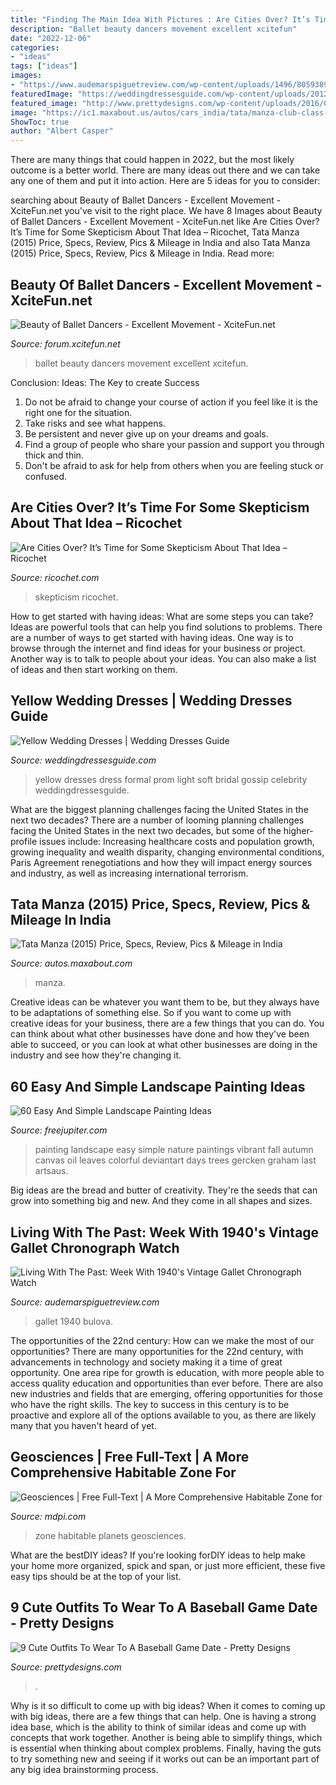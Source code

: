 ```yaml
---
title: "Finding The Main Idea With Pictures : Are Cities Over? It’s Time For Some Skepticism About That Idea – Ricochet"
description: "Ballet beauty dancers movement excellent xcitefun"
date: "2022-12-06"
categories:
- "ideas"
tags: ["ideas"]
images:
- "https://www.audemarspiguetreview.com/wp-content/uploads/1496/805938972e1ce5d.jpg"
featuredImage: "https://weddingdressesguide.com/wp-content/uploads/2012/02/yellow-wedding-dresses.jpg"
featured_image: "http://www.prettydesigns.com/wp-content/uploads/2016/06/9-cute-outfits-to-wear-to-a-baseball-game-date.jpg"
image: "https://ic1.maxabout.us/autos/cars_india/tata/manza-club-class-2012-10-16-6.jpg"
ShowToc: true
author: "Albert Casper"
---
```



There are many things that could happen in 2022, but the most likely outcome is a better world. There are many ideas out there and we can take any one of them and put it into action. Here are 5 ideas for you to consider: 

	

		
searching about Beauty of Ballet Dancers - Excellent Movement - XciteFun.net you've visit to the right place. We have 8 Images about Beauty of Ballet Dancers - Excellent Movement - XciteFun.net like Are Cities Over? It’s Time for Some Skepticism About That Idea – Ricochet, Tata Manza (2015) Price, Specs, Review, Pics &amp; Mileage in India and also Tata Manza (2015) Price, Specs, Review, Pics &amp; Mileage in India. Read more:
		
    
## Beauty Of Ballet Dancers - Excellent Movement - XciteFun.net

<img loading=lazy src="https://img.xcitefun.net/users/2010/08/207810,xcitefun-beauty-of-ballet-movements12.jpg" onerror="this.onerror=null;this.src='https://tse1.mm.bing.net/th?id=OIP.llr1JeeTctd0XiaARqkkVAHaJ4&amp;pid=15.1';" alt="Beauty of Ballet Dancers - Excellent Movement - XciteFun.net">

_Source: forum.xcitefun.net_

>ballet beauty dancers movement excellent xcitefun. 

	

Conclusion: Ideas: The Key to create Success
1. Do not be afraid to change your course of action if you feel like it is the right one for the situation.
2. Take risks and see what happens.
3. Be persistent and never give up on your dreams and goals.
4. Find a group of people who share your passion and support you through thick and thin.
5. Don't be afraid to ask for help from others when you are feeling stuck or confused.

    
## Are Cities Over? It’s Time For Some Skepticism About That Idea – Ricochet

<img loading=lazy src="https://cdn.ricochet.com/wp-content/uploads/2020/05/shutterstock_543965680.jpg" onerror="this.onerror=null;this.src='https://tse3.mm.bing.net/th?id=OIP.BqmbihM-OsXCBvf1fEj1GQHaE7&amp;pid=15.1';" alt="Are Cities Over? It’s Time for Some Skepticism About That Idea – Ricochet">

_Source: ricochet.com_

>skepticism ricochet. 

	

How to get started with having ideas: What are some steps you can take?
Ideas are powerful tools that can help you find solutions to problems. There are a number of ways to get started with having ideas. One way is to browse through the internet and find ideas for your business or project. Another way is to talk to people about your ideas. You can also make a list of ideas and then start working on them.

    
## Yellow Wedding Dresses | Wedding Dresses Guide

<img loading=lazy src="https://weddingdressesguide.com/wp-content/uploads/2012/02/yellow-wedding-dresses.jpg" onerror="this.onerror=null;this.src='https://tse1.mm.bing.net/th?id=OIP.SNkJYnlnINNA9hggynQQ0AHaLD&amp;pid=15.1';" alt="Yellow Wedding Dresses | Wedding Dresses Guide">

_Source: weddingdressesguide.com_

>yellow dresses dress formal prom light soft bridal gossip celebrity weddingdressesguide. 

	

What are the biggest planning challenges facing the United States in the next two decades?
There are a number of looming planning challenges facing the United States in the next two decades, but some of the higher-profile issues include: Increasing healthcare costs and population growth, growing inequality and wealth disparity, changing environmental conditions, Paris Agreement renegotiations and how they will impact energy sources and industry, as well as increasing international terrorism.

    
## Tata Manza (2015) Price, Specs, Review, Pics &amp; Mileage In India

<img loading=lazy src="https://ic1.maxabout.us/autos/cars_india/tata/manza-club-class-2012-10-16-6.jpg" onerror="this.onerror=null;this.src='https://tse4.mm.bing.net/th?id=OIP.mzkhAoe9WpGDsJH_9rsHSAHaEg&amp;pid=15.1';" alt="Tata Manza (2015) Price, Specs, Review, Pics &amp; Mileage in India">

_Source: autos.maxabout.com_

>manza. 

	

Creative ideas can be whatever you want them to be, but they always have to be adaptations of something else. So if you want to come up with creative ideas for your business, there are a few things that you can do. You can think about what other businesses have done and how they've been able to succeed, or you can look at what other businesses are doing in the industry and see how they're changing it.

    
## 60 Easy And Simple Landscape Painting Ideas

<img loading=lazy src="http://www.freejupiter.com/wp-content/uploads/2017/02/Easy-And-Simple-Landscape-Painting-Ideas-1.jpg" onerror="this.onerror=null;this.src='https://tse2.mm.bing.net/th?id=OIP.rtzM1U9felK_PbJ2VwlcgAHaSo&amp;pid=15.1';" alt="60 Easy And Simple Landscape Painting Ideas">

_Source: freejupiter.com_

>painting landscape easy simple nature paintings vibrant fall autumn canvas oil leaves colorful deviantart days trees gercken graham last artsaus. 

	

Big ideas are the bread and butter of creativity. They're the seeds that can grow into something big and new. And they come in all shapes and sizes.

    
## Living With The Past: Week With 1940&#039;s Vintage Gallet Chronograph Watch

<img loading=lazy src="https://www.audemarspiguetreview.com/wp-content/uploads/1496/805938972e1ce5d.jpg" onerror="this.onerror=null;this.src='https://tse3.mm.bing.net/th?id=OIP.9Z8ZfQUzv61HJERioKRs0wHaKU&amp;pid=15.1';" alt="Living With The Past: Week With 1940&#039;s Vintage Gallet Chronograph Watch">

_Source: audemarspiguetreview.com_

>gallet 1940 bulova. 

	

The opportunities of the 22nd century: How can we make the most of our opportunities?
There are many opportunities for the 22nd century, with advancements in technology and society making it a time of great opportunity. One area ripe for growth is education, with more people able to access quality education and opportunities than ever before. There are also new industries and fields that are emerging, offering opportunities for those who have the right skills. The key to success in this century is to be proactive and explore all of the options available to you, as there are likely many that you haven't heard of yet.

    
## Geosciences | Free Full-Text | A More Comprehensive Habitable Zone For

<img loading=lazy src="http://www.mdpi.com/geosciences/geosciences-08-00280/article_deploy/html/images/geosciences-08-00280-g008.png" onerror="this.onerror=null;this.src='https://tse3.mm.bing.net/th?id=OIP.RZZrqR28qg2_EVoY_Ax8NQHaEe&amp;pid=15.1';" alt="Geosciences | Free Full-Text | A More Comprehensive Habitable Zone for">

_Source: mdpi.com_

>zone habitable planets geosciences. 

	

What are the bestDIY ideas?
If you're looking forDIY ideas to help make your home more organized, spick and span, or just more efficient, these five easy tips should be at the top of your list.

    
## 9 Cute Outfits To Wear To A Baseball Game Date - Pretty Designs

<img loading=lazy src="http://www.prettydesigns.com/wp-content/uploads/2016/06/9-cute-outfits-to-wear-to-a-baseball-game-date.jpg" onerror="this.onerror=null;this.src='https://tse4.mm.bing.net/th?id=OIP.d6moezm4uvriWQ0NZ8i66AHaJ4&amp;pid=15.1';" alt="9 Cute Outfits To Wear To A Baseball Game Date - Pretty Designs">

_Source: prettydesigns.com_

>. 

	

Why is it so difficult to come up with big ideas?
When it comes to coming up with big ideas, there are a few things that can help. One is having a strong idea base, which is the ability to think of similar ideas and come up with concepts that work together. Another is being able to simplify things, which is essential when thinking about complex problems. Finally, having the guts to try something new and seeing if it works out can be an important part of any big idea brainstorming process.

